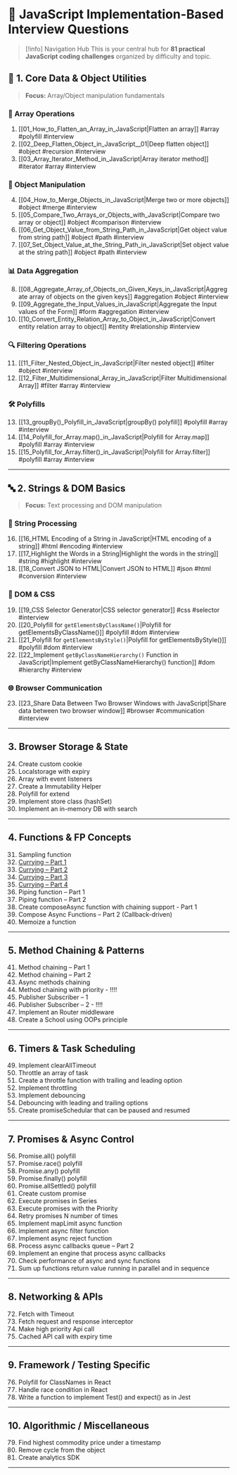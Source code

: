 # 🚀 JavaScript Implementation-Based Interview Questions

> [!info] Navigation Hub
> This is your central hub for **81 practical JavaScript coding challenges** organized by difficulty and topic.


## 🧱 1. Core Data & Object Utilities
> **Focus:** Array/Object manipulation fundamentals

### 📝 Array Operations
1. [[01_How_to_Flatten_an_Array_in_JavaScript|Flatten an array]] #array #polyfill #interview
2. [[02_Deep_Flatten_Object_in_JavaScript__01|Deep flatten object]] #object #recursion #interview
3. [[03_Array_Iterator_Method_in_JavaScript|Array iterator method]] #iterator #array #interview

### 🔧 Object Manipulation  
4. [[04_How_to_Merge_Objects_in_JavaScript|Merge two or more objects]] #object #merge #interview
5. [[05_Compare_Two_Arrays_or_Objects_with_JavaScript|Compare two array or object]] #object #comparison #interview
6. [[06_Get_Object_Value_from_String_Path_in_JavaScript|Get object value from string path]] #object #path #interview
7. [[07_Set_Object_Value_at_the_String_Path_in_JavaScript|Set object value at the string path]] #object #path #interview

### 📊 Data Aggregation
8. [[08_Aggregate_Array_of_Objects_on_Given_Keys_in_JavaScript|Aggregate array of objects on the given keys]] #aggregation #object #interview
9. [[09_Aggregate_the_Input_Values_in_JavaScript|Aggregate the Input values of the Form]] #form #aggregation #interview
10. [[10_Convert_Entity_Relation_Array_to_Object_in_JavaScript|Convert entity relation array to object]] #entity #relationship #interview

### 🔍 Filtering Operations
11. [[11_Filter_Nested_Object_in_JavaScript|Filter nested object]] #filter #object #interview
12. [[12_Filter_Multidimensional_Array_in_JavaScript|Filter Multidimensional Array]] #filter #array #interview

### 🛠️ Polyfills
13. [[13_groupBy()_Polyfill_in_JavaScript|groupBy() polyfill]] #polyfill #array #interview
14. [[14_Polyfill_for_Array.map()_in_JavaScript|Polyfill for Array.map]] #polyfill #array #interview
15. [[15_Polyfill_for_Array.filter()_in_JavaScript|Polyfill for Array.filter]] #polyfill #array #interview

---

## 🔤 2. Strings & DOM Basics
> **Focus:** Text processing and DOM manipulation

### 📝 String Processing
16. [[16_HTML Encoding of a String in JavaScript|HTML encoding of a string]] #html #encoding #interview
17. [[17_Highlight the Words in a String|Highlight the words in the string]] #string #highlight #interview
18. [[18_Convert JSON to HTML|Convert JSON to HTML]] #json #html #conversion #interview

### 🎨 DOM & CSS
19. [[19_CSS Selector Generator|CSS selector generator]] #css #selector #interview
20. [[20_Polyfill for `getElementsByClassName()`|Polyfill for getElementsByClassName()]] #polyfill #dom #interview
21. [[21_Polyfill for `getElementsByStyle()`|Polyfill for getElementsByStyle()]] #polyfill #dom #interview
22. [[22_Implement `getByClassNameHierarchy()` Function in JavaScript|Implement getByClassNameHierarchy() function]] #dom #hierarchy #interview

### 🌐 Browser Communication
23. [[23_Share Data Between Two Browser Windows with JavaScript|Share data between two browser window]] #browser #communication #interview  

---

## 3. Browser Storage & State
24. Create custom cookie  
25. Localstorage with expiry  
26. Array with event listeners  
27. Create a Immutability Helper  
28. Polyfill for extend  
29. Implement store class (hashSet)  
30. Implement an in-memory DB with search  

---

## 4. Functions & FP Concepts
31. Sampling function  
32. [Currying – Part 1](https://github.com/amanyerpude/frontend/blob/93011f682c10dbe51a73e22986ca0048c1e22476/Learners_Bucket/01_JavaScript_based_problems/04_Functions_%26_FP_Concepts/02_Currying_Part_01.md)  
33. [Currying – Part 2](https://github.com/amanyerpude/frontend/blob/93011f682c10dbe51a73e22986ca0048c1e22476/Learners_Bucket/01_JavaScript_based_problems/04_Functions_%26_FP_Concepts/03_Currying_Part_02.md)  
34. [Currying – Part 3](https://github.com/amanyerpude/frontend/blob/93011f682c10dbe51a73e22986ca0048c1e22476/Learners_Bucket/01_JavaScript_based_problems/04_Functions_%26_FP_Concepts/04_Currying_Part_03.md)  
35. [Currying – Part 4](https://github.com/amanyerpude/frontend/blob/93011f682c10dbe51a73e22986ca0048c1e22476/Learners_Bucket/01_JavaScript_based_problems/04_Functions_%26_FP_Concepts/05_Currying_Part_04.md)  
36. Piping function – Part 1  
37. Piping function – Part 2  
38. Create composeAsync function with chaining support - Part 1
39. Compose Async Functions – Part 2 (Callback-driven)
40. Memoize a function  

---

## 5. Method Chaining & Patterns
41. Method chaining – Part 1  
42. Method chaining – Part 2  
43. Async methods chaining  
44. Method chaining with priority  - !!!!
45. Publisher Subscriber – 1  
46. Publisher Subscriber – 2  - !!!!
47. Implement an Router middleware  
48. Create a School using OOPs principle  

---

## 6. Timers & Task Scheduling
49. Implement clearAllTimeout  
50. Throttle an array of task  
51. Create a throttle function with trailing and leading option  
52. Implement throttling  
53. Implement debouncing  
54. Debouncing with leading and trailing options  
55. Create promiseSchedular that can be paused and resumed  

---

## 7. Promises & Async Control
56. Promise.all() polyfill  
57. Promise.race() polyfill  
58. Promise.any() polyfill  
59. Promise.finally() polyfill  
60. Promise.allSettled() polyfill  
61. Create custom promise  
62. Execute promises in Series  
63. Execute promises with the Priority  
64. Retry promises N number of times  
65. Implement mapLimit async function  
66. Implement async filter function  
67. Implement async reject function  
68. Process async callbacks queue – Part 2  
69. Implement an engine that process async callbacks  
70. Check performance of async and sync functions  
71. Sum up functions return value running in parallel and in sequence  

---

## 8. Networking & APIs
72. Fetch with Timeout  
73. Fetch request and response interceptor  
74. Make high priority Api call  
75. Cached API call with expiry time  

---

## 9. Framework / Testing Specific
76. Polyfill for ClassNames in React  
77. Handle race condition in React  
78. Write a function to implement Test() and expect() as in Jest  

---

## 10. Algorithmic / Miscellaneous
79. Find highest commodity price under a timestamp  
80. Remove cycle from the object  
81. Create analytics SDK  

---
